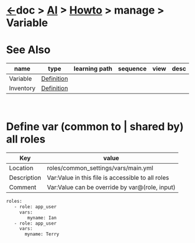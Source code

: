 # [&larr;][Repo_Readme]doc > [AI][Topic_Readme] > [Howto][STopic_List] > manage >  Variable

[//]: #(Reference)
[Repo_Readme]:   ../../README.md
[Topic_Readme]:  ../README.md
[STopic_List]:   ../list/howto_list.md

[Variable_Whatis]: ../whatis/var_whatis.md
[Inventory_Whatis]: ../whatis/inventory_whatis.md

# See Also 

|name|type|learning path|sequence|view|desc|
|-|-|-|-|-|-|
|Variable|[Definition][Variable_Whatis]|
|Inventory|[Definition][Inventory_Whatis]|
<br>

# Define var (common to | shared by) all roles

|Key|value|
|-|-|
|Location|roles/common_settings/vars/main.yml|
|Description|Var:Value in this file is accessible to all roles
|Comment|Var:Value can be override by var@(role, input) 

```bash
roles:
   - role: app_user
     vars:
        myname: Ian
   - role: app_user
     vars:
       myname: Terry
```       